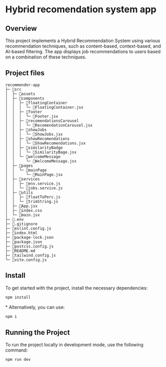 # Hybrid recomendation system app 

## Overview
This project implements a Hybrid Recommendation System using various recommendation techniques, such as content-based, context-based, and AI-based filtering. The app displays job recommendations to users based on a combination of these techniques.

## Project files

```
recommender-app
├─ 📁src
│  ├─ 📁assets
│  ├─ 📁components
│  │  ├─ 📁floatingContainer
│  │  │  └─ 📄FloatingContainer.jsx
│  │  ├─ 📁footer
│  │  │  └─ 📄Footer.jsx
│  │  ├─ 📁recomendationsCarousel
│  │  │  └─ 📄RecomendationCarousel.jsx
│  │  ├─ 📁showJobs
│  │  │  └─ 📄ShowJobs.jsx
│  │  ├─ 📁showRecomendations
│  │  │  └─ 📄ShowRecomendations.jsx
│  │  ├─ 📁similarityBadge
│  │  │  └─ 📄SimilarityBage.jsx
│  │  └─ 📁welcomeMessage
│  │     └─ 📄WelcomeMessage.jsx
│  ├─ 📁pages
│  │  └─ 📁mainPage
│  │     └─ 📄MainPage.jsx
│  ├─ 📁services
│  │  ├─ 📄env.service.js
│  │  └─ 📄jobs.service.js
│  ├─ 📁utils
│  │  ├─ 📄floatToPerc.js
│  │  └─ 📄trimString.js
│  ├─ 📄App.jsx
│  ├─ 📄index.css
│  └─ 📄main.jsx
├─ 📄.env
├─ 📄.gitignore
├─ 📄eslint.config.js
├─ 📄index.html
├─ 📄package-lock.json
├─ 📄package.json
├─ 📄postcss.config.js
├─ 📄README.md
├─ 📄tailwind.config.js
└─ 📄vite.config.js
```

## Install

To get started with the project, install the necessary dependencies:
~~~ bash
npm install
~~~
\* Alternatively, you can use:
~~~ bash
npm i
~~~

## Running the Project
To run the project locally in development mode, use the following command:
~~~ bash
npm run dev
~~~